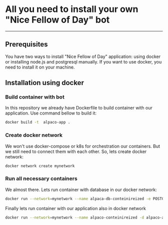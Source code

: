 # All you need to install your own "Nice Fellow of Day" bot
---

## Prerequisites
You have two ways to install "Nice Fellow of Day" application: using docker or installing node.js and postgresql manually. If you want to use docker, you need to install it on your machine. 

## Installation using docker

### Build container with bot
In this repository we already have Dockerfile to build container with our application. Use command bellow to build it:
```sh
docker build -t  alpaco-app .
```

### Create docker network
We won't use docker-compose or k8s for orchestration our containers. But we still need to connect them with each other. So, lets create docker network:
```sh
docker network create mynetwork
```

### Run all necessary containers
We almost there. Lets run container with database in our docker network:
```sh
docker run --network=mynetwork --name alpaca-db-conteinireized -e POSTGRES_USER=admin -e POSTGRES_PASSWORD=admin -e POSTGRES_DB=alpaca -d -v $HOME/db_data:/var/lib/postgresql/data postgres:13.3
```

Finally lets run container with our application also in docker network
```sh
docker run --network=mynetwork --name alpaco-conteinireized -d alpaco-app
```


